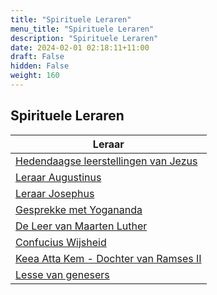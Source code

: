 ```yaml
---
title: "Spirituele Leraren"
menu_title: "Spirituele Leraren"
description: "Spirituele Leraren"
date: 2024-02-01 02:18:11+11:00
draft: False
hidden: False
weight: 160
---
```

## Spirituele Leraren

| **Leraar**
|---
| [Hedendaagse leerstellingen van Jezus](/3-nl-jesus-messages/3-5-nl-jesus-cont-teachings/)
| [Leraar Augustinus](/16-nl-spiritual-teachers/16-2-nl-augustine/)
| [Leraar Josephus](/16-nl-spiritual-teachers/16-3-nl-josephus/)
| [Gesprekke met Yogananda](/16-nl-spiritual-teachers/16-4-nl-yogananda/)
| [De Leer van Maarten Luther](/16-nl-spiritual-teachers/16-5-nl-martin-luther/)
| [Confucius Wijsheid](/16-nl-spiritual-teachers/16-6-nl-confucius/)
| [Keea Atta Kem - Dochter van Ramses II](/16-nl-spiritual-teachers/16-7-nl-keea-atta-kem/)
| [Lesse van genesers](/16-nl-spiritual-teachers/16-8-nl-lessons-from-healers/)
